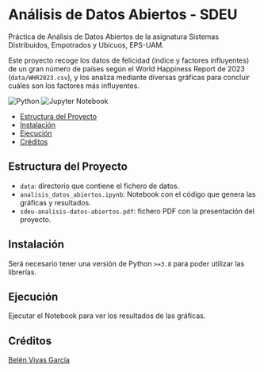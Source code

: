# Análisis de Datos Abiertos - SDEU

Práctica de Análisis de Datos Abiertos de la asignatura Sistemas Distribuidos, Empotrados y Ubicuos, EPS-UAM.  
  
Este proyecto recoge los datos de felicidad (índice y factores influyentes) de un gran número de países según el World Happiness Report de 2023 (`data/WHR2023.csv`), y los analiza mediante diversas gráficas para concluir cuáles son los factores más influyentes.

![Python](https://img.shields.io/badge/python-3670A0?style=for-the-badge&logo=python&logoColor=ffdd54) ![Jupyter Notebook](https://img.shields.io/badge/Jupyter-F37626.svg?&style=for-the-badge&logo=Jupyter&logoColor=white)


- [Estructura del Proyecto](#project-structure)
- [Instalación](#install)
- [Ejecución](#run)
- [Créditos](#credits)


## Estructura del Proyecto

- `data`: directorio que contiene el fichero de datos.
- `analisis_datos_abiertos.ipynb`: Notebook con el código que genera las gráficas y resultados.
- `sdeu-analisis-datos-abiertos.pdf`: fichero PDF con la presentación del proyecto.

## Instalación

Será necesario tener una versión de Python `>=3.8` para poder utilizar las librerías.

## Ejecución

Ejecutar el Notebook para ver los resultados de las gráficas.

## Créditos

[Belén Vivas García](https://github.com/bvivas)
